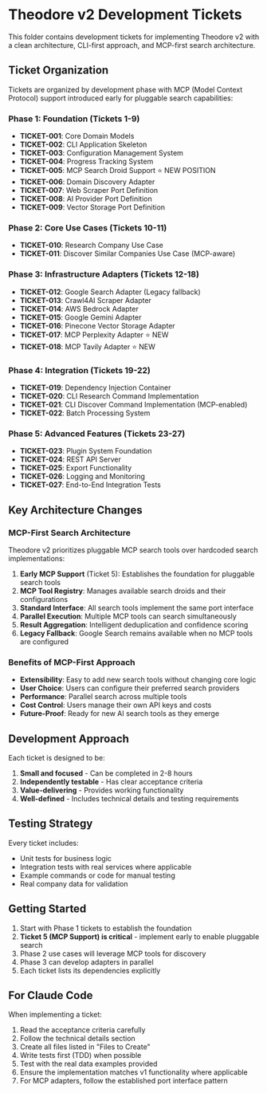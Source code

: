 # Theodore v2 Development Tickets

This folder contains development tickets for implementing Theodore v2 with a clean architecture, CLI-first approach, and MCP-first search architecture.

## Ticket Organization

Tickets are organized by development phase with MCP (Model Context Protocol) support introduced early for pluggable search capabilities:

### Phase 1: Foundation (Tickets 1-9)
- **TICKET-001**: Core Domain Models
- **TICKET-002**: CLI Application Skeleton  
- **TICKET-003**: Configuration Management System
- **TICKET-004**: Progress Tracking System
- **TICKET-005**: MCP Search Droid Support ⭐ NEW POSITION
- **TICKET-006**: Domain Discovery Adapter
- **TICKET-007**: Web Scraper Port Definition
- **TICKET-008**: AI Provider Port Definition
- **TICKET-009**: Vector Storage Port Definition

### Phase 2: Core Use Cases (Tickets 10-11)
- **TICKET-010**: Research Company Use Case
- **TICKET-011**: Discover Similar Companies Use Case (MCP-aware)

### Phase 3: Infrastructure Adapters (Tickets 12-18)
- **TICKET-012**: Google Search Adapter (Legacy fallback)
- **TICKET-013**: Crawl4AI Scraper Adapter
- **TICKET-014**: AWS Bedrock Adapter
- **TICKET-015**: Google Gemini Adapter
- **TICKET-016**: Pinecone Vector Storage Adapter
- **TICKET-017**: MCP Perplexity Adapter ⭐ NEW
- **TICKET-018**: MCP Tavily Adapter ⭐ NEW

### Phase 4: Integration (Tickets 19-22)
- **TICKET-019**: Dependency Injection Container
- **TICKET-020**: CLI Research Command Implementation
- **TICKET-021**: CLI Discover Command Implementation (MCP-enabled)
- **TICKET-022**: Batch Processing System

### Phase 5: Advanced Features (Tickets 23-27)
- **TICKET-023**: Plugin System Foundation
- **TICKET-024**: REST API Server
- **TICKET-025**: Export Functionality
- **TICKET-026**: Logging and Monitoring
- **TICKET-027**: End-to-End Integration Tests

## Key Architecture Changes

### MCP-First Search Architecture
Theodore v2 prioritizes pluggable MCP search tools over hardcoded search implementations:

1. **Early MCP Support** (Ticket 5): Establishes the foundation for pluggable search tools
2. **MCP Tool Registry**: Manages available search droids and their configurations
3. **Standard Interface**: All search tools implement the same port interface
4. **Parallel Execution**: Multiple MCP tools can search simultaneously
5. **Result Aggregation**: Intelligent deduplication and confidence scoring
6. **Legacy Fallback**: Google Search remains available when no MCP tools are configured

### Benefits of MCP-First Approach
- **Extensibility**: Easy to add new search tools without changing core logic
- **User Choice**: Users can configure their preferred search providers
- **Performance**: Parallel search across multiple tools
- **Cost Control**: Users manage their own API keys and costs
- **Future-Proof**: Ready for new AI search tools as they emerge

## Development Approach

Each ticket is designed to be:
1. **Small and focused** - Can be completed in 2-8 hours
2. **Independently testable** - Has clear acceptance criteria
3. **Value-delivering** - Provides working functionality
4. **Well-defined** - Includes technical details and testing requirements

## Testing Strategy

Every ticket includes:
- Unit tests for business logic
- Integration tests with real services where applicable
- Example commands or code for manual testing
- Real company data for validation

## Getting Started

1. Start with Phase 1 tickets to establish the foundation
2. **Ticket 5 (MCP Support) is critical** - implement early to enable pluggable search
3. Phase 2 use cases will leverage MCP tools for discovery
4. Phase 3 can develop adapters in parallel
5. Each ticket lists its dependencies explicitly

## For Claude Code

When implementing a ticket:
1. Read the acceptance criteria carefully
2. Follow the technical details section
3. Create all files listed in "Files to Create"
4. Write tests first (TDD) when possible
5. Test with the real data examples provided
6. Ensure the implementation matches v1 functionality where applicable
7. For MCP adapters, follow the established port interface pattern